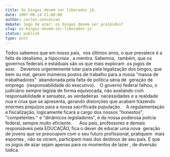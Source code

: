 ```yaml
---
title: Os bingos devem ser liberados já. 
date: 2007-06-14 21:00:00
author: carlos.conceicao
debate: Jogo de azar: os bingos devem ser proibidos?
slug: os-bingos-devem-ser-liberados-ja
status: publish 
type: post
---
```


Todos sabemos que em nosso país,  nos últimos anos, o que prevalece é a falta de idealismo, a hipocrisia , a mentira. Sabemos,  também, que os governos federais e estaduais são os que mais exploram  os jogos de azar.    Devemos urgentemente lutar para pela legalização dos bingos, que bem ou mal, geram inúmeros postos de trabalho para a nossa "massa de trabalhadores"  abandonada pela falta de política séria de  geração de emprego  (responsabilidade do executivo).    O governo federal falhou, o judiciário sempre legisla de forma equivocada, não avaliando com responsabilidade e sensatez, as verdadeiras  necessidades e a realidade nua e crua que se apresenta, gerando distorções que acabam trazendo enormes prejuízos para a nossa sacrificada população.    A regulamentação e fiscalização, logicamente ficará a cargo dos nossos "honestos", "competentes " e "dinâmicos legisladores", e da nossa poderosa polícia federal, sempre muito eficiente.      Aos pais, professores e demais responsáveis pela EDUCAÇÃO, fica o dever de educar uma nova  geração de jovens que se preocupem com o seu futuro profissional, pratiquem  mais esportes , não se viciem, participem mais dos destinos de seu país. E que os jogos de azar sejam apenas para os momentos de lazer , de diversão  lúdica.
